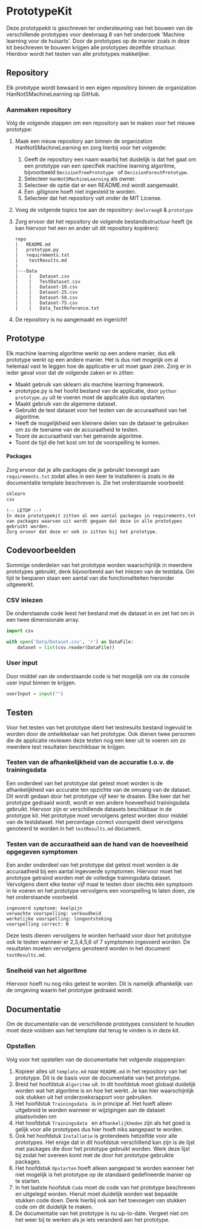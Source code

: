 # PrototypeKit

Deze prototypekit is geschreven ter ondersteuning van het bouwen van de verschillende prototypes voor deelvraag 8 van het onderzoek 'Machine learning voor de huisarts'.  Door de prototypes op de manier zoals in deze kit beschreven te bouwen krijgen alle prototypes dezelfde structuur. Hierdoor wordt het testen van alle prototypes makkelijker.



## Repository

Elk prototype wordt bewaard in een eigen repository binnen de organization HanNotSMachineLearning op GitHub. 

### Aanmaken repository

Volg de volgende stappen om een repository aan te maken voor het nieuwe prototype:

1. Maak een nieuw repository aan binnen de organization HanNotSMachineLearning en zorg hierbij voor het volgende:

   1. Geeft de repository een naam waarbij het duidelijk is dat het gaat om een prototype van een specifiek machine learning algoritme, bijvoorbeeld `DecisionTreePrototype ` of `DecisionForestPrototype`.
   2. Selecteer `HanNotSMachineLearning`  als owner.
   3. Selecteer de optie dat er een README.md wordt aangemaakt.
   4. Een .gitignore hoeft niet ingesteld te worden.
   5. Selecteer dat het repository valt onder de MIT License.

2. Voeg de volgende topics toe aan de repository: `deelvraag8` & `prototype`

3. Zorg ervoor dat het repository de volgende bestandsstructuur heeft (je kan hiervoor het een en ander uit dit repository kopiëren):

   ```
   repo
   |   README.md
   |   prototype.py
   |   requirements.txt
   |	testResults.md
   |
   |---Data
   |	|   Dataset.csv
   |	|	TestDataset.csv
   |	|   Dataset-10.csv
   |	|   Dataset-25.csv
   |	|   Dataset-50.csv
   |	|   Dataset-75.csv
   |	| 	Data_TextReference.txt
   ```

4. De repository is nu aangemaakt en ingericht!



## Prototype

Elk machine learning algoritme werkt op een andere manier, dus elk prototype werkt op een andere manier. Het is dus niet mogelijk om al helemaal vast te leggen hoe de applicatie er uit moet gaan zien.  Zorg  er in ieder geval voor dat de volgende zaken er in zitten:

- Maakt gebruik van sklearn als machine learning framework.
- prototype.py is het hoofd bestand van de applicatie, door `python prototype.py` uit te voeren moet de applicatie dus opstarten.
- Maakt gebruik van de algemene dataset.
- Gebruikt de test dataset voor het testen van de accuraatheid van het algoritme.
- Heeft de mogelijkheid een kleinere delen van de dataset te gebruiken om zo de toename van de accuraatheid te testen.
- Toont de accuraatheid van het getrainde algoritme.
- Toont de tijd die het kost om tot de voorspelling te komen.



#### Packages

Zorg ervoor dat je alle packages die je gebruikt toevoegd aan `requirements.txt` zodat alles in een keer te installeren is zoals in de documentatie template beschreven is. Zie het onderstaande voorbeeld:

```txt
sklearn
csv
```

 

```
!-- LETOP --!
In deze prototypekit zitten al een aantal packages in requirements.txt van packages waarvan uit wordt gegaan dat deze in alle prototypes gebruikt worden.
Zorg ervoor dat deze er ook in zitten bij het prototype.
```



## Codevoorbeelden

Sommige onderdelen van het prototype worden waarschijnlijk in meerdere prototypes gebruikt, denk bijvoorbeeld aan het inlezen van de testdata. Om tijd te besparen staan een aantal van die functionaliteiten hieronder uitgewerkt.



### CSV inlezen

De onderstaande code leest het bestand met de dataset in en zet het om in een twee dimensionale array.

```python
import csv

with open('Data/Dataset.csv', 'r') as DataFile:
	dataset = list(csv.reader(DataFile))
```



### User input

Door middel van de onderstaande code is het mogelijk om via de console user input binnen te krijgen.

```python
userInput = input("")
```



## Testen

Voor het testen van het prototype dient het testresults bestand ingevuld te worden door de ontwikkelaar van het prototype. Ook dienen twee personen die de applicatie reviewen deze testen nog een keer uit te voeren om zo meerdere test resultaten beschikbaar te krijgen.



### Testen van de afhankelijkheid van de accuratie t.o.v. de trainingsdata 

Een onderdeel van het prototype dat getest moet worden is de afhankelijkheid van accuratie ten opzichte van de omvang van de dataset. Dit wordt gedaan door het prototype vijf keer te draaien. Elke keer dat het prototype gedraaid wordt, wordt er een andere hoeveelheid trainingsdata gebruikt. Hiervoor zijn er verschillende datasets beschikbaar in de prototype kit. Het prototype moet vervolgens getest worden door middel van de testdataset. Het percentage correct voorspeld dient vervolgens genoteerd te worden in het `testResults.md` document.



### Testen van de accuraatheid aan de hand van de hoeveelheid opgegeven symptomen

Een ander onderdeel van het prototype dat getest moet worden is de accuraatheid bij een aantal ingevoerde symptomen. Hiervoor moet het prototype getraind worden met de volledige trainingsdata dataset. Vervolgens dient elke tester vijf maal te testen door slechts één symptoom in te voeren en het prototype vervolgens een voorspelling te laten doen, zie het onderstaande voorbeeld.  

``````
ingevoerd symptoom: keelpijn
verwachte voorspelling: verkoudheid
werkelijke voorspelling: longontsteking
voorspelling correct: N
``````

Deze tests dienen vervolgens te worden herhaald voor door het prototype ook te testen wanneer er 2,3,4,5,6 of 7 symptomen ingevoerd worden. De resultaten moeten vervolgens genoteerd worden in het document `testResults.md`.



### Snelheid van het algoritme

Hiervoor hoeft nu nog niks getest te worden. Dit is namelijk afhankelijk van de omgeving waarin het prototype gedraaid wordt.



## Documentatie

Om de documentatie van de verschillende prototypes consistent te houden moet deze voldoen aan het template dat terug te vinden is in deze kit. 

### Opstellen 

Volg voor het opstellen van de documentatie het volgende stappenplan:

1. Kopieer alles uit `template.md` naar `README.md` in het repository van het prototype. Dit is de basis voor de documentatie van het prototype.
2. Breid het hoofdstuk `Algoritme` uit. In dit hoofdstuk moet globaal duidelijk worden wat het algoritme is en hoe het werkt. Je kan hier waarschijnlijk ook stukken uit het onderzoeksrapport voor gebruiken.
3. Het hoofdstuk `Trainingsdata ` is in principe af. Het hoeft alleen uitgebreid te worden wanneer er wijzigingen aan de dataset plaatsvinden om 
4. Het hoofdstuk `Trainingsdata ` en `Afhankelijkheden` zijn als het goed is gelijk voor alle prototypes dus hier hoeft niks aangepast te worden.
5. Ook het hoofdstuk `Installatie` is grotendeels hetzelfde voor alle prototypes. Het enige dat in dit hoofdstuk verschillend kan zijn is de lijst met packages die door het prototype gebruikt worden. Werk deze lijst bij zodat het overeen komt met de door het prototype gebruikte packages.
6. Het hoofdstuk `Opstarten` hoeft alleen aangepast te worden wanneer het niet mogelijk is het prototype op de standaard gedefineerde manier op te starten.
7. In het laatste hoofstuk `Code` moet de code van het prototype beschreven en uitgelegd worden. Hieruit moet duidelijk worden wat bepaalde stukken code doen. Denk hierbij ook aan het toevoegen van stukken code om dit duidelijk te maken.
8. De documentatie van het prototype is nu up-to-date. Vergeet niet om het weer bij te werken als je iets veranderd aan het prototype.
